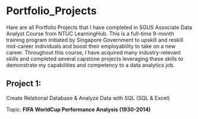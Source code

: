 # Portfolio_Projects
Hare are all Portfolio Projects that I have completed in SGUS Associate Data Analyst Course from NTUC LearningHub. 
This is a full-time 9-month training program initiated by Singapore Government to upskill and reskill mid-career individuals and boost their employability to take on a new career.
Throughout this course, I have acquired many industry-relevant skills and completed several capstone projects leveraging these skills to demonstrate my capabilities and competency to a data analytics job.
## Project 1:   
Create Relational Database & Analyze Data with SQL (SQL & Excel)

Topic: **FIFA WorldCup Performance Analysis (1930-2014)**

